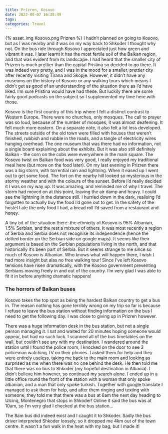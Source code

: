 ```yaml
---
title: Prizren, Kosovo
date: 2022-08-07 16:38:49
tags:
categories: Travel
---
```

{% asset_img Kosovo.png Prizren %}
I hadn’t planned on going to Kosovo, but as I was nearby and it was on my way back to Shkoder I thought why not. On the bus ride through Kosovo I appreciated just how green and vibrant it was. I later learnt it has the most fertile soil of the Balkan region, and that was evident from its landscape. I had heard that the smaller city of Prizren is much prettier than the capital Pristina so decided to go there. It was indeed very pretty, and I was in the mood for a smaller, prettier city after recently visiting Tirana and Skopje. However, it didn’t have any museums on the history of Kosovo or any walking tours which means I didn’t get as good of an understanding of the situation there as I’d have liked. I’m sure Pristina would have had these. But luckily there are some fairly good podcasts on the subject so I supplemented my time here with those. 

Kosovo is the first country of this trip where I felt a distinct contrast to Western Europe. There were no churches, only mosques. The call to prayer was so loud, because of the number of mosques, it was almost deafening. It felt much more eastern. On a separate note, it also felt a lot less developed. The streets outside of the old town were filled with houses that weren’t finished, rubbish and rubble in the roads, and a tangle of electricity wires hanging overhead. The one museum that was there had no information, not a single board explaining about the exhibits. But it was also still definitely Balkan - the corn on the cobs were everywhere in the main square. The Kosovo twist on Balkan food was very good, I really enjoyed my traditional meal here (but more on the food later). On my last evening in Prizren there was a big storm, with torrential rain and lightning. When it eased up I went out to get some food. The fort on the nearby hill looked so mysterious in the stormy weather and with the colours of the sunset. Before I’d really decided it I was on my way up.  It was amazing, and reminded me of why I travel. The storm had moved on at this point, leaving the air damp and heavy. I could see the lightning in the distance still. I hurried down in the dark, realising I’d forgotten to actually buy the food I’d gone out to get. In the safety of the hostel I ate the only food I had, a bread roll I’d saved from a restaurant and honey.

A tiny bit of the situation there: the ethnicity of Kosovo is 95% Albanian, 1.5% Serbian, and the rest a mixture of others. It was most recently a region of Serbia and Serbia does not recognise its independence (hence the dotted border on the Serbian side on google maps). It seems like their argument is based on the Serbian populations living in the north, and that historically it’s been part of Serbia. But it seems strange to me since so much of Kosovo is Albanian. Who knows what will happen there, I wish I had more insight but alas no free walking tour! Since I’ve left Kosovo tensions have risen dramatically, with the Kosovo government preventing Serbians moving freely in and out of the country. I’m very glad I was able to fit it in before anything dramatic happens!

### The horrors of Balkan buses

Kosovo takes the top spot as being the hardest Balkan country to get a bus in. The reason nothing has gone terribly wrong on my trip so far is because I refuse to leave the bus station without finding information on the bus I need to get the following day. I was close to giving up in Prizren however.

There was a huge information desk in the bus station, but not a single person managing it. I sat and waited for 20 minutes hoping someone would appear, but had no such luck. I scanned all of the bus timetables on the wall, but couldn’t see any with my destination. I wandered around the station until I found the police room, I knocked on the door to see 3 policeman watching TV on their phones. I asked them for help and they were entirely useless, taking me back to the main room and looking as surprised as me when there was no one behind the desk. He then told me that there was no bus to Shkoder (my hopeful destination in Albania). I didn’t believe him however, so continued my search alone. I ended up in a little office round the front of the station with a woman that only spoke albanian, and a man that only spoke turkish. Together with google translate I managed to ask them for help, and after them ringing and texting with someone, they told me that there was a bus at 8am the next day heading to Ulcinq, Montenegro that stops in Shkoder! Online it said the bus was at 10am, so I’m very glad I checked at the bus station…

The 8am bus did indeed exist and I caught it to Shkoder. Sadly the bus driver interpreted Shkoder loosely, so it dropped me 4km out of the town centre. It wasn’t a fun walk in the heat with my bag, but I made it!